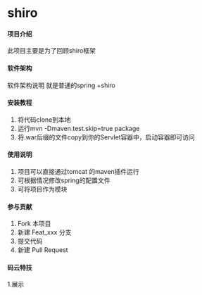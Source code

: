 # shiro

#### 项目介绍
此项目主要是为了回顾shiro框架
#### 软件架构
软件架构说明
就是普通的spring +shiro 

#### 安装教程

1. 将代码clone到本地
2. 运行mvn -Dmaven.test.skip=true package
3. 将.war后缀的文件copy到你的Servlet容器中，启动容器即可访问

#### 使用说明

1. 项目可以直接通过tomcat 的maven插件运行
2. 可根据情况修改spring的配置文件
3. 可将项目作为模块

#### 参与贡献

1. Fork 本项目
2. 新建 Feat_xxx 分支
3. 提交代码
4. 新建 Pull Request


#### 码云特技

1.展示